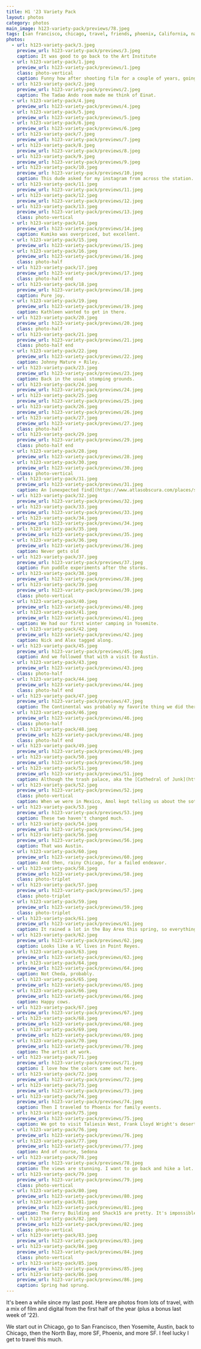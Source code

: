 ```yaml
---
title: H1 '23 Variety Pack
layout: photos
category: photos
main_image: h123-variety-pack/previews/78.jpeg
tags: [san francisco, chicago, travel, friends, phoenix, California, nature, street, travel, family, Austin, yosemite]
photos:
  - url: h123-variety-pack/3.jpeg
    preview_url: h123-variety-pack/previews/3.jpeg
    caption: It was good to go back to the Art Institute
  - url: h123-variety-pack/1.jpeg
    preview_url: h123-variety-pack/previews/1.jpeg
    class: photo-vertical
    caption: Funny how after shooting film for a couple of years, going back to digital feels so meh. In Hannah's words, it looks worse than from an iPhone.
  - url: h123-variety-pack/2.jpeg
    preview_url: h123-variety-pack/previews/2.jpeg
    caption: The Tadao Ando room made me think of Einat.
  - url: h123-variety-pack/4.jpeg
    preview_url: h123-variety-pack/previews/4.jpeg
  - url: h123-variety-pack/5.jpeg
    preview_url: h123-variety-pack/previews/5.jpeg
  - url: h123-variety-pack/6.jpeg
    preview_url: h123-variety-pack/previews/6.jpeg
  - url: h123-variety-pack/7.jpeg
    preview_url: h123-variety-pack/previews/7.jpeg
  - url: h123-variety-pack/8.jpeg
    preview_url: h123-variety-pack/previews/8.jpeg
  - url: h123-variety-pack/9.jpeg
    preview_url: h123-variety-pack/previews/9.jpeg
  - url: h123-variety-pack/10.jpeg
    preview_url: h123-variety-pack/previews/10.jpeg
    caption: This dude asked for my instagram from across the station. I didn't have one just for my photo work, so [I made one](https://www.instagram.com/itookyourphototoday/).
  - url: h123-variety-pack/11.jpeg
    preview_url: h123-variety-pack/previews/11.jpeg
  - url: h123-variety-pack/12.jpeg
    preview_url: h123-variety-pack/previews/12.jpeg
  - url: h123-variety-pack/13.jpeg
    preview_url: h123-variety-pack/previews/13.jpeg
    class: photo-vertical
  - url: h123-variety-pack/14.jpeg
    preview_url: h123-variety-pack/previews/14.jpeg
    caption: Kumiko was overpriced, but excellent.
  - url: h123-variety-pack/15.jpeg
    preview_url: h123-variety-pack/previews/15.jpeg
  - url: h123-variety-pack/16.jpeg
    preview_url: h123-variety-pack/previews/16.jpeg
    class: photo-half
  - url: h123-variety-pack/17.jpeg
    preview_url: h123-variety-pack/previews/17.jpeg
    class: photo-half end
  - url: h123-variety-pack/18.jpeg
    preview_url: h123-variety-pack/previews/18.jpeg
    caption: Pure joy.
  - url: h123-variety-pack/19.jpeg
    preview_url: h123-variety-pack/previews/19.jpeg
    caption: Kathleen wanted to get in there.
  - url: h123-variety-pack/20.jpeg
    preview_url: h123-variety-pack/previews/20.jpeg
    class: photo-half
  - url: h123-variety-pack/21.jpeg
    preview_url: h123-variety-pack/previews/21.jpeg
    class: photo-half end
  - url: h123-variety-pack/22.jpeg
    preview_url: h123-variety-pack/previews/22.jpeg
    caption: Johnny Mature + Riley.
  - url: h123-variety-pack/23.jpeg
    preview_url: h123-variety-pack/previews/23.jpeg
    caption: Back in the usual stomping grounds.
  - url: h123-variety-pack/24.jpeg
    preview_url: h123-variety-pack/previews/24.jpeg
  - url: h123-variety-pack/25.jpeg
    preview_url: h123-variety-pack/previews/25.jpeg
  - url: h123-variety-pack/26.jpeg
    preview_url: h123-variety-pack/previews/26.jpeg
  - url: h123-variety-pack/27.jpeg
    preview_url: h123-variety-pack/previews/27.jpeg
    class: photo-half
  - url: h123-variety-pack/29.jpeg
    preview_url: h123-variety-pack/previews/29.jpeg
    class: photo-half end
  - url: h123-variety-pack/28.jpeg
    preview_url: h123-variety-pack/previews/28.jpeg
  - url: h123-variety-pack/30.jpeg
    preview_url: h123-variety-pack/previews/30.jpeg
    class: photo-vertical
  - url: h123-variety-pack/31.jpeg
    preview_url: h123-variety-pack/previews/31.jpeg
    caption: An [unexpected find](https://www.atlasobscura.com/places/san-francisco-columbarium) in the middle of the city.
  - url: h123-variety-pack/32.jpeg
    preview_url: h123-variety-pack/previews/32.jpeg
  - url: h123-variety-pack/33.jpeg
    preview_url: h123-variety-pack/previews/33.jpeg
  - url: h123-variety-pack/34.jpeg
    preview_url: h123-variety-pack/previews/34.jpeg
  - url: h123-variety-pack/35.jpeg
    preview_url: h123-variety-pack/previews/35.jpeg
  - url: h123-variety-pack/36.jpeg
    preview_url: h123-variety-pack/previews/36.jpeg
    caption: Never gets old
  - url: h123-variety-pack/37.jpeg
    preview_url: h123-variety-pack/previews/37.jpeg
    caption: Fun puddle experiments after the storms.
  - url: h123-variety-pack/38.jpeg
    preview_url: h123-variety-pack/previews/38.jpeg
  - url: h123-variety-pack/39.jpeg
    preview_url: h123-variety-pack/previews/39.jpeg
    class: photo-vertical
  - url: h123-variety-pack/40.jpeg
    preview_url: h123-variety-pack/previews/40.jpeg
  - url: h123-variety-pack/41.jpeg
    preview_url: h123-variety-pack/previews/41.jpeg
    caption: We had our first winter camping in Yosemite.
  - url: h123-variety-pack/42.jpeg
    preview_url: h123-variety-pack/previews/42.jpeg
    caption: Nick and Alex tagged along.
  - url: h123-variety-pack/45.jpeg
    preview_url: h123-variety-pack/previews/45.jpeg
    caption: And we followed that with a visit to Austin.
  - url: h123-variety-pack/43.jpeg
    preview_url: h123-variety-pack/previews/43.jpeg
    class: photo-half
  - url: h123-variety-pack/44.jpeg
    preview_url: h123-variety-pack/previews/44.jpeg
    class: photo-half end
  - url: h123-variety-pack/47.jpeg
    preview_url: h123-variety-pack/previews/47.jpeg
    caption: The Continental was probably my favorite thing we did there all weekend.
  - url: h123-variety-pack/46.jpeg
    preview_url: h123-variety-pack/previews/46.jpeg
    class: photo-half
  - url: h123-variety-pack/48.jpeg
    preview_url: h123-variety-pack/previews/48.jpeg
    class: photo-half end
  - url: h123-variety-pack/49.jpeg
    preview_url: h123-variety-pack/previews/49.jpeg
  - url: h123-variety-pack/50.jpeg
    preview_url: h123-variety-pack/previews/50.jpeg
  - url: h123-variety-pack/51.jpeg
    preview_url: h123-variety-pack/previews/51.jpeg
    caption: Although the trash palace, aka the [Cathedral of Junk](https://unusualplaces.org/cathedral-of-junk-austin/) came in a close second.
  - url: h123-variety-pack/52.jpeg
    preview_url: h123-variety-pack/previews/52.jpeg
    class: photo-vertical
    caption: When we were in Mexico, Amol kept telling us about the sotol distilleries in Austin, so it was fun to be able to visit.
  - url: h123-variety-pack/53.jpeg
    preview_url: h123-variety-pack/previews/53.jpeg
    caption: These two haven't changed much.
  - url: h123-variety-pack/54.jpeg
    preview_url: h123-variety-pack/previews/54.jpeg
  - url: h123-variety-pack/56.jpeg
    preview_url: h123-variety-pack/previews/56.jpeg
    caption: That was Austin.
  - url: h123-variety-pack/60.jpeg
    preview_url: h123-variety-pack/previews/60.jpeg
    caption: And then, rainy Chicago, for a failed endeavor.
  - url: h123-variety-pack/58.jpeg
    preview_url: h123-variety-pack/previews/58.jpeg
    class: photo-triplet
  - url: h123-variety-pack/57.jpeg
    preview_url: h123-variety-pack/previews/57.jpeg
    class: photo-triplet
  - url: h123-variety-pack/59.jpeg
    preview_url: h123-variety-pack/previews/59.jpeg
    class: photo-triplet
  - url: h123-variety-pack/61.jpeg
    preview_url: h123-variety-pack/previews/61.jpeg
    caption: It rained a lot in the Bay Area this spring, so everything was green.
  - url: h123-variety-pack/62.jpeg
    preview_url: h123-variety-pack/previews/62.jpeg
    caption: Looks like a VC lives in Point Reyes.
  - url: h123-variety-pack/63.jpeg
    preview_url: h123-variety-pack/previews/63.jpeg
  - url: h123-variety-pack/64.jpeg
    preview_url: h123-variety-pack/previews/64.jpeg
    caption: Not Cheda, probably.
  - url: h123-variety-pack/65.jpeg
    preview_url: h123-variety-pack/previews/65.jpeg
  - url: h123-variety-pack/66.jpeg
    preview_url: h123-variety-pack/previews/66.jpeg
    caption: Happy cows.
  - url: h123-variety-pack/67.jpeg
    preview_url: h123-variety-pack/previews/67.jpeg
  - url: h123-variety-pack/68.jpeg
    preview_url: h123-variety-pack/previews/68.jpeg
  - url: h123-variety-pack/69.jpeg
    preview_url: h123-variety-pack/previews/69.jpeg
  - url: h123-variety-pack/70.jpeg
    preview_url: h123-variety-pack/previews/70.jpeg
    caption: The artist at work.
  - url: h123-variety-pack/71.jpeg
    preview_url: h123-variety-pack/previews/71.jpeg
    caption: I love how the colors came out here.
  - url: h123-variety-pack/72.jpeg
    preview_url: h123-variety-pack/previews/72.jpeg
  - url: h123-variety-pack/73.jpeg
    preview_url: h123-variety-pack/previews/73.jpeg
  - url: h123-variety-pack/74.jpeg
    preview_url: h123-variety-pack/previews/74.jpeg
    caption: Then I traveled to Phoenix for family events.
  - url: h123-variety-pack/75.jpeg
    preview_url: h123-variety-pack/previews/75.jpeg
    caption: We got to visit Taliesin West, Frank Lloyd Wright's desert experiment.
  - url: h123-variety-pack/76.jpeg
    preview_url: h123-variety-pack/previews/76.jpeg
  - url: h123-variety-pack/77.jpeg
    preview_url: h123-variety-pack/previews/77.jpeg
    caption: And of course, Sedona
  - url: h123-variety-pack/78.jpeg
    preview_url: h123-variety-pack/previews/78.jpeg
    caption: The views are stunning. I want to go back and hike a lot.
  - url: h123-variety-pack/79.jpeg
    preview_url: h123-variety-pack/previews/79.jpeg
    class: photo-vertical
  - url: h123-variety-pack/80.jpeg
    preview_url: h123-variety-pack/previews/80.jpeg
  - url: h123-variety-pack/81.jpeg
    preview_url: h123-variety-pack/previews/81.jpeg
    caption: The Ferry Building and Shack15 are pretty. It's impossible to take a perfect photo here, though.
  - url: h123-variety-pack/82.jpeg
    preview_url: h123-variety-pack/previews/82.jpeg
    class: photo-vertical
  - url: h123-variety-pack/83.jpeg
    preview_url: h123-variety-pack/previews/83.jpeg
  - url: h123-variety-pack/84.jpeg
    preview_url: h123-variety-pack/previews/84.jpeg
    class: photo-vertical
  - url: h123-variety-pack/85.jpeg
    preview_url: h123-variety-pack/previews/85.jpeg
  - url: h123-variety-pack/86.jpeg
    preview_url: h123-variety-pack/previews/86.jpeg
    caption: Spring had sprung.
---
```



It's been a while since my last post. Here are photos from lots of travel, with a mix of film and digital from the first half of the year (plus a bonus last week of '22).

We start out in Chicago, go to San Francisco, then Yosemite, Austin, back to Chicago, then the North Bay, more SF, Phoenix, and more SF. I feel lucky I get to travel this much.